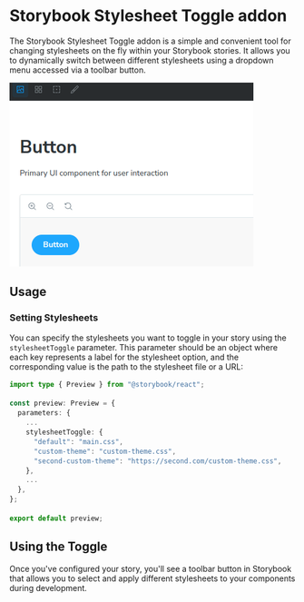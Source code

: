 # Storybook Stylesheet Toggle addon

The Storybook Stylesheet Toggle addon is a simple and convenient tool for changing stylesheets on the fly within your Storybook stories. It allows you to dynamically switch between different stylesheets using a dropdown menu accessed via a toolbar button.

![](preview.gif)


## Usage

### Setting Stylesheets

You can specify the stylesheets you want to toggle in your story using the `stylesheetToggle` parameter. This parameter should be an object where each key represents a label for the stylesheet option, and the corresponding value is the path to the stylesheet file or a URL:

```typescript
import type { Preview } from "@storybook/react";

const preview: Preview = {
  parameters: {
    ...
    stylesheetToggle: {
      "default": "main.css",
      "custom-theme": "custom-theme.css",
      "second-custom-theme": "https://second.com/custom-theme.css",
    },
    ...
  },
};

export default preview;

```


## Using the Toggle
Once you've configured your story, you'll see a toolbar button in Storybook that allows you to select and apply different stylesheets to your components during development.
